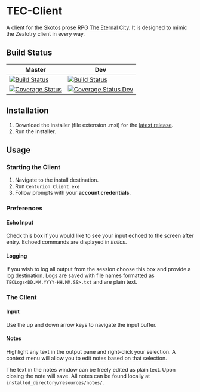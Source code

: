 # TEC-Client
A client for the [Skotos](http://www.skotos.net) prose RPG [The Eternal City](http://www.skotos.net/games/eternal-city/).
It is designed to mimic the Zealotry client in every way.

## Build Status
Master|Dev
-------|------
[![Build Status](https://travis-ci.org/ExposureSoftware/TEC-Client.svg?branch=master)](https://travis-ci.org/ExposureSoftware/TEC-Client)|[![Build Status](https://travis-ci.org/ExposureSoftware/TEC-Client.svg?branch=dev)](https://travis-ci.org/ExposureSoftware/TEC-Client)
[![Coverage Status](https://coveralls.io/repos/github/ExposureSoftware/TEC-Client/badge.svg)](https://coveralls.io/github/ExposureSoftware/TEC-Client)|[![Coverage Status Dev](https://coveralls.io/repos/github/ExposureSoftware/TEC-Client/badge.svg?branch=dev)](https://coveralls.io/github/ExposureSoftware/TEC-Client?branch=dev)

## Installation
1. Download the installer (file extension .msi) for the [latest release](https://github.com/ExposureSoftware/TEC-Client/releases).
3. Run the installer.

## Usage

### Starting the Client
1. Navigate to the install destination.
2. Run `Centurion Client.exe`
3. Follow prompts with your **account credentials**.

### Preferences
#### Echo Input
Check this box if you would like to see your input echoed to the screen after entry.
Echoed commands are displayed in *italics*.

#### Logging
If you wish to log all output from the session choose this box and provide a log destination.
Logs are saved with file names formatted as `TECLogs<DD.MM.YYYY-HH.MM.SS>.txt` and are plain text.

### The Client
#### Input
Use the up and down arrow keys to navigate the input buffer.

#### Notes
Highlight any text in the output pane and right-click your selection. A context menu will allow you
to edit notes based on that selection.

The text in the notes window can be freely edited as plain text. Upon closing the note will save. All notes
can be found locally at `installed_directory/resources/notes/`.
